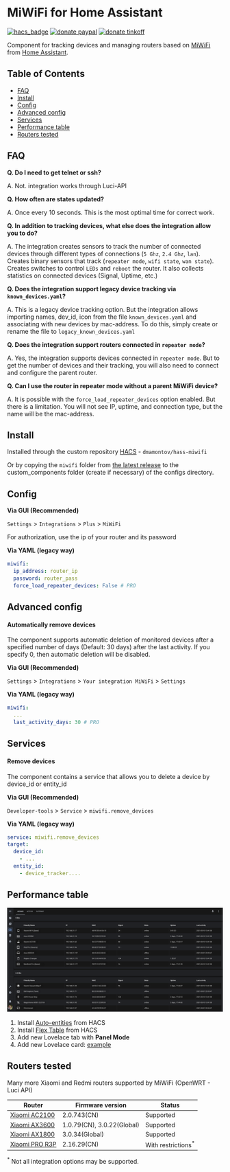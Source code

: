 # MiWiFi for Home Assistant
[![hacs_badge](https://img.shields.io/badge/HACS-Custom-orange.svg)](https://github.com/custom-components/hacs)
[![donate paypal](https://img.shields.io/badge/Donate-PayPal-blue.svg)](https://paypal.me/dslonyara)
[![donate tinkoff](https://img.shields.io/badge/Donate-Tinkoff-yellow.svg)](https://www.tinkoff.ru/sl/3FteV5DtBOV)

Component for tracking devices and managing routers based on [MiWiFi](http://miwifi.com/) from [Home Assistant](https://www.home-assistant.io/).

## Table of Contents
- [FAQ](#faq)
- [Install](#install)
- [Config](#config)
- [Advanced config](#advanced-config)
- [Services](#services)
- [Performance table](#performance-table)
- [Routers tested](#routers-tested)

## FAQ
**Q. Do I need to get telnet or ssh?**

A. Not. integration works through Luci-API

**Q. How often are states updated?**

A. Once every 10 seconds. This is the most optimal time for correct work.

**Q. In addition to tracking devices, what else does the integration allow you to do?**

A. The integration creates sensors to track the number of connected devices through different types of connections (`5 Ghz`, `2.4 Ghz`, `lan`). Creates binary sensors that track (`repeater mode`, `wifi state`, `wan state`). Creates switches to control `LEDs` and `reboot` the router. It also collects statistics on connected devices (Signal, Uptime, etc.)

**Q. Does the integration support legacy device tracking via `known_devices.yaml`?**

A. This is a legacy device tracking option. But the integration allows importing names, dev_id, icon from the file `known_devices.yaml` and associating with new devices by mac-address. To do this, simply create or rename the file to `legacy_known_devices.yaml`

**Q. Does the integration support routers connected in `repeater mode`?**

A. Yes, the integration supports devices connected in `repeater mode`. But to get the number of devices and their tracking, you will also need to connect and configure the parent router.

**Q. Can I use the router in repeater mode without a parent MiWiFi device?**

A. It is possible with the `force_load_repeater_devices` option enabled. But there is a limitation. You will not see IP, uptime, and connection type, but the name will be the mac-address.

## Install
Installed through the custom repository [HACS](https://hacs.xyz/) - `dmamontov/hass-miwifi`

Or by copying the `miwifi` folder from [the latest release](https://github.com/dmamontov/hass-miwifi/releases/latest) to the custom_components folder (create if necessary) of the configs directory.

## Config
**Via GUI (Recommended)**

`Settings` > `Integrations` > `Plus` > `MiWiFi`

For authorization, use the ip of your router and its password

**Via YAML (legacy way)**
```yaml
miwifi:
  ip_address: router_ip
  password: router_pass
  force_load_repeater_devices: False # PRO
```

## Advanced config
#### Automatically remove devices
The component supports automatic deletion of monitored devices after a specified number of days (Default: 30 days) after the last activity. If you specify 0, then automatic deletion will be disabled.

**Via GUI (Recommended)**

`Settings` > `Integrations` > `Your integration MiWiFi` > `Settings`

**Via YAML (legacy way)**
```yaml
miwifi:
  ...
  last_activity_days: 30 # PRO
```

## Services
#### Remove devices
The component contains a service that allows you to delete a device by device_id or entity_id

**Via GUI (Recommended)**

`Developer-tools` > `Service` > `miwifi.remove_devices`

**Via YAML (legacy way)**
```yaml
service: miwifi.remove_devices
target:
  device_id:
    - ...
  entity_id:
    - device_tracker....
```

## Performance table
![](table.png)

1. Install [Auto-entities](https://github.com/thomasloven/lovelace-auto-entities) from HACS
2. Install [Flex Table](https://github.com/custom-cards/flex-table-card) from HACS
3. Add new Lovelace tab with **Panel Mode**
4. Add new Lovelace card: [example](https://gist.github.com/dmamontov/e6fa1842c486388387aaf061d3a82818)

## Routers tested
Many more Xiaomi and Redmi routers supported by MiWiFi (OpenWRT - Luci API)

| Router                                                                              | Firmware version           | Status                        |
| ----------------------------------------------------------------------------------- | -------------------------- | ----------------------------- |
| [Xiaomi AC2100](https://xiaomiplanets.com/review-xiaomi-ac2100-router/)             | 2.0.743(CN)                | Supported                     |
| [Xiaomi AX3600](https://xiaomiplanets.com/xiaomi-aiot-router-ax3600-performance/)   | 1.0.79(CN), 3.0.22(Global) | Supported                     |
| [Xiaomi AX1800](https://xiaomiplanets.com/xiaomi-my-router-ax1800-performance-11/)  | 3.0.34(Global)             | Supported                     |
| [Xiaomi PRO R3P](https://xiaomiplanets.com/xiaomi-mi-router-for-hd-action-1/)       | 2.16.29(CN)                | With restrictions<sup>*</sup> |

<sup>*</sup> Not all integration options may be supported.
